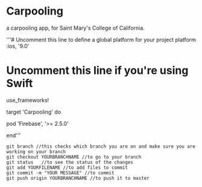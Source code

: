 # Carpooling
a carpooling app, for Saint Mary's College of California.


'''# Uncomment this line to define a global platform for your project
 platform :ios, '9.0'
# Uncomment this line if you're using Swift
 use_frameworks!

target 'Carpooling' do
    
pod 'Firebase', '>= 2.5.0'

end'''



```//To commit
git branch //this checks which branch you are on and make sure you are working on your branch
git checkout YOURBRANCHNAME //to go to your branch
git status   //to see the status of the changes
git add YOURFILENAME //to add files to commit
git commit -m "YOUR MESSAGE" //to commit
git push origin YOURBRANCHNAME //to push it to master






